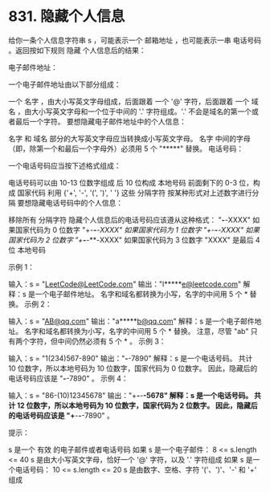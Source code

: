 # 831. 隐藏个人信息

给你一条个人信息字符串 s ，可能表示一个 邮箱地址 ，也可能表示一串 电话号码 。返回按如下规则 隐藏 个人信息后的结果：

电子邮件地址：

一个电子邮件地址由以下部分组成：

一个 名字 ，由大小写英文字母组成，后面跟着
一个 '@' 字符，后面跟着
一个 域名 ，由大小写英文字母和一个位于中间的 '.' 字符组成。'.' 不会是域名的第一个或者最后一个字符。
要想隐藏电子邮件地址中的个人信息：

名字 和 域名 部分的大写英文字母应当转换成小写英文字母。
名字 中间的字母（即，除第一个和最后一个字母外）必须用 5 个 "*****" 替换。
电话号码：

一个电话号码应当按下述格式组成：

电话号码可以由 10-13 位数字组成
后 10 位构成 本地号码
前面剩下的 0-3 位，构成 国家代码
利用 {'+', '-', '(', ')', ' '} 这些 分隔字符 按某种形式对上述数字进行分隔
要想隐藏电话号码中的个人信息：

移除所有 分隔字符
隐藏个人信息后的电话号码应该遵从这种格式：
"***-***-XXXX" 如果国家代码为 0 位数字
"+*-***-***-XXXX" 如果国家代码为 1 位数字
"+**-***-***-XXXX" 如果国家代码为 2 位数字
"+***-***-***-XXXX" 如果国家代码为 3 位数字
"XXXX" 是最后 4 位 本地号码
 
示例 1：

输入：s = "LeetCode@LeetCode.com"
输出："l*****e@leetcode.com"
解释：s 是一个电子邮件地址。
名字和域名都转换为小写，名字的中间用 5 个 * 替换。
示例 2：

输入：s = "AB@qq.com"
输出："a*****b@qq.com"
解释：s 是一个电子邮件地址。
名字和域名都转换为小写，名字的中间用 5 个 * 替换。
注意，尽管 "ab" 只有两个字符，但中间仍然必须有 5 个 * 。
示例 3：

输入：s = "1(234)567-890"
输出："***-***-7890"
解释：s 是一个电话号码。
共计 10 位数字，所以本地号码为 10 位数字，国家代码为 0 位数字。
因此，隐藏后的电话号码应该是 "***-***-7890" 。
示例 4：

输入：s = "86-(10)12345678"
输出："+**-***-***-5678"
解释：s 是一个电话号码。
共计 12 位数字，所以本地号码为 10 位数字，国家代码为 2 位数字。
因此，隐藏后的电话号码应该是 "+**-***-***-7890" 。
 

提示：

s 是一个 有效 的电子邮件或者电话号码
如果 s 是一个电子邮件：
8 <= s.length <= 40
s 是由大小写英文字母，恰好一个 '@' 字符，以及 '.' 字符组成
如果 s 是一个电话号码：
10 <= s.length <= 20
s 是由数字、空格、字符 '('、')'、'-' 和 '+' 组成